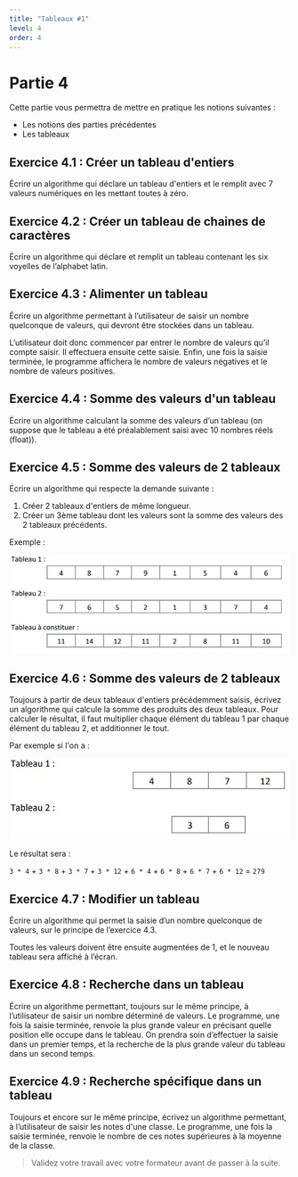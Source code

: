 ```yaml
---
title: "Tableaux #1"
level: 4
order: 4
---
```


# Partie 4

Cette partie vous permettra de mettre en pratique les notions suivantes : 
- Les notions des parties précédentes
- Les tableaux


## Exercice 4.1 : Créer un tableau d'entiers

Écrire un algorithme qui déclare un tableau d'entiers et le remplit avec 7 valeurs numériques en les mettant toutes à 
zéro.


## Exercice 4.2 : Créer un tableau de chaines de caractères

Écrire un algorithme qui déclare et remplit un tableau contenant les six voyelles de l’alphabet latin.


## Exercice 4.3 : Alimenter un tableau

Écrire un algorithme permettant à l’utilisateur de saisir un nombre quelconque de valeurs, qui devront 
être stockées dans un tableau. 

L’utilisateur doit donc commencer par entrer le nombre de valeurs qu’il compte saisir. Il effectuera ensuite cette saisie. Enfin, une fois la saisie terminée, le programme affichera le nombre de valeurs négatives et le nombre de valeurs positives.


## Exercice 4.4 : Somme des valeurs d'un tableau 

Écrire un algorithme calculant la somme des valeurs d’un tableau (on suppose que le tableau a été 
préalablement saisi avec 10 nombres réels (float)).


## Exercice 4.5 : Somme des valeurs de 2 tableaux

Écrire un algorithme qui respecte la demande suivante :
1. Créer 2 tableaux d'entiers de même longueur.
2. Créer un 3ème tableau dont les valeurs sont la somme des valeurs des 2 tableaux précédents.

Exemple : 

![Exemple somme de 2 tableaux](./img/tableaux-somme-2.jpg)


## Exercice 4.6 : Somme des valeurs de 2 tableaux

Toujours à partir de deux tableaux d'entiers précédemment saisis, écrivez un algorithme qui calcule la somme 
des produits des deux tableaux. Pour calculer le résultat, il faut multiplier chaque élément du tableau 1 par chaque élément du tableau 2, et additionner le tout. 

Par exemple si l'on a :

![Exemple produit 2 tableaux](./img/tableaux-produit-3.jpg)

Le résultat sera :

`3 * 4` + `3 * 8` + `3 * 7` + `3 * 12` + `6 * 4` + `6 * 8` + `6 * 7` + `6 * 12` = `279`


## Exercice 4.7 : Modifier un tableau

Écrire un algorithme qui permet la saisie d’un nombre quelconque de valeurs, sur le principe de l’exercice 4.3. 

Toutes les valeurs doivent être ensuite augmentées de 1, et le nouveau tableau sera affiché à l’écran.


## Exercice 4.8 : Recherche dans un tableau

Écrire un algorithme permettant, toujours sur le même principe, à l’utilisateur de saisir un nombre 
déterminé de valeurs. Le programme, une fois la saisie terminée, renvoie la plus grande valeur en précisant 
quelle position elle occupe dans le tableau. On prendra soin d’effectuer la saisie dans un premier temps, et 
la recherche de la plus grande valeur du tableau dans un second temps.


## Exercice 4.9 : Recherche spécifique dans un tableau

Toujours et encore sur le même principe, écrivez un algorithme permettant, à l’utilisateur de saisir les 
notes d'une classe. Le programme, une fois la saisie terminée, renvoie le nombre de ces notes supérieures 
à la moyenne de la classe.


> Validez votre travail avec votre formateur avant de passer à la suite.
